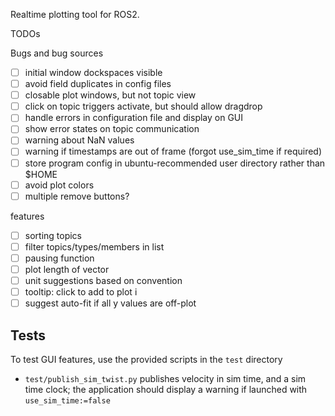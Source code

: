Realtime plotting tool for ROS2.

TODOs

Bugs and bug sources

* [ ] initial window dockspaces visible
* [ ] avoid field duplicates in config files
* [ ] closable plot windows, but not topic view
* [ ] click on topic triggers activate, but should allow dragdrop
* [ ] handle errors in configuration file and display on GUI
* [ ] show error states on topic communication
* [ ] warning about NaN values
* [ ] warning if timestamps are out of frame (forgot use_sim_time if required)
* [ ] store program config in ubuntu-recommended user directory rather than $HOME
* [ ] avoid plot colors
* [ ] multiple remove buttons?

features

* [ ] sorting topics
* [ ] filter topics/types/members in list
* [ ] pausing function
* [ ] plot length of vector
* [ ] unit suggestions based on convention
* [ ] tooltip: click to add to plot i
* [ ] suggest auto-fit if all y values are off-plot

## Tests

To test GUI features, use the provided scripts in the `test` directory

* `test/publish_sim_twist.py` publishes velocity in sim time, and a sim time clock; the application should display a warning if launched with `use_sim_time:=false`
